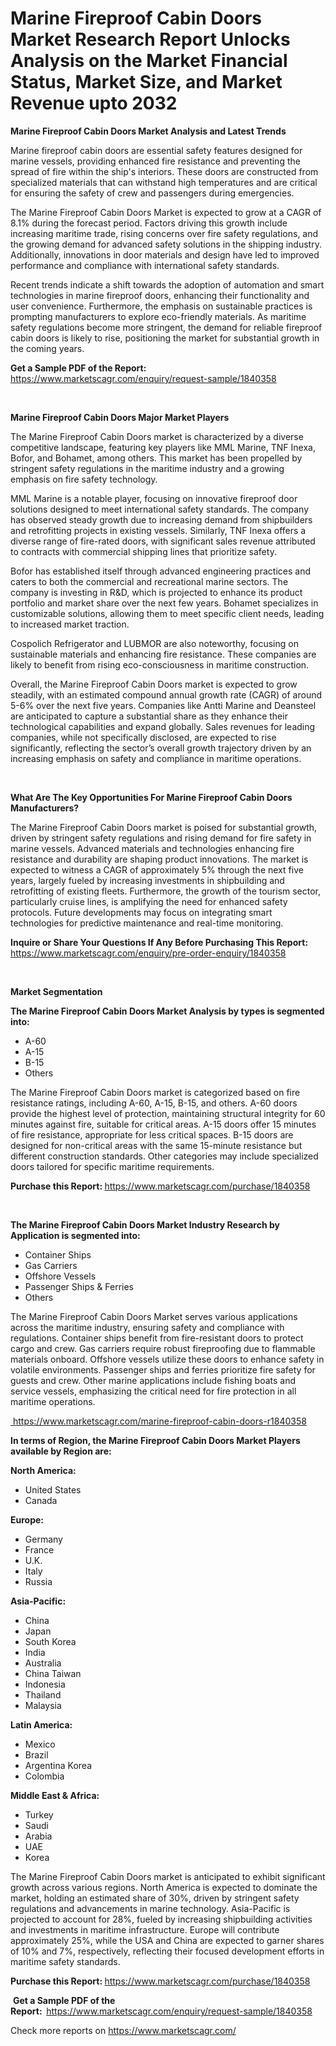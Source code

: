 <p><h1>Marine Fireproof Cabin Doors Market Research Report Unlocks Analysis on the Market Financial Status, Market Size, and Market Revenue upto 2032</h1></p><p><strong>Marine Fireproof Cabin Doors Market Analysis and Latest Trends</strong></p>
<p><p>Marine fireproof cabin doors are essential safety features designed for marine vessels, providing enhanced fire resistance and preventing the spread of fire within the ship's interiors. These doors are constructed from specialized materials that can withstand high temperatures and are critical for ensuring the safety of crew and passengers during emergencies.</p><p>The Marine Fireproof Cabin Doors Market is expected to grow at a CAGR of 8.1% during the forecast period. Factors driving this growth include increasing maritime trade, rising concerns over fire safety regulations, and the growing demand for advanced safety solutions in the shipping industry. Additionally, innovations in door materials and design have led to improved performance and compliance with international safety standards.</p><p>Recent trends indicate a shift towards the adoption of automation and smart technologies in marine fireproof doors, enhancing their functionality and user convenience. Furthermore, the emphasis on sustainable practices is prompting manufacturers to explore eco-friendly materials. As maritime safety regulations become more stringent, the demand for reliable fireproof cabin doors is likely to rise, positioning the market for substantial growth in the coming years.</p></p>
<p><strong>Get a Sample PDF of the Report:&nbsp;</strong> <a href="https://www.marketscagr.com/enquiry/request-sample/1840358?utm_campaign=2485&utm_medium=2&utm_source=Github&utm_content=ia&utm_term=12042025&utm_id=marine-fireproof-cabin-doors">https://www.marketscagr.com/enquiry/request-sample/1840358</a></p>
<p>&nbsp;</p>
<p><strong>Marine Fireproof Cabin Doors Major Market Players</strong></p>
<p><p>The Marine Fireproof Cabin Doors market is characterized by a diverse competitive landscape, featuring key players like MML Marine, TNF Inexa, Bofor, and Bohamet, among others. This market has been propelled by stringent safety regulations in the maritime industry and a growing emphasis on fire safety technology.</p><p>MML Marine is a notable player, focusing on innovative fireproof door solutions designed to meet international safety standards. The company has observed steady growth due to increasing demand from shipbuilders and retrofitting projects in existing vessels. Similarly, TNF Inexa offers a diverse range of fire-rated doors, with significant sales revenue attributed to contracts with commercial shipping lines that prioritize safety.</p><p>Bofor has established itself through advanced engineering practices and caters to both the commercial and recreational marine sectors. The company is investing in R&D, which is projected to enhance its product portfolio and market share over the next few years. Bohamet specializes in customizable solutions, allowing them to meet specific client needs, leading to increased market traction.</p><p>Cospolich Refrigerator and LUBMOR are also noteworthy, focusing on sustainable materials and enhancing fire resistance. These companies are likely to benefit from rising eco-consciousness in maritime construction.</p><p>Overall, the Marine Fireproof Cabin Doors market is expected to grow steadily, with an estimated compound annual growth rate (CAGR) of around 5-6% over the next five years. Companies like Antti Marine and Deansteel are anticipated to capture a substantial share as they enhance their technological capabilities and expand globally. Sales revenues for leading companies, while not specifically disclosed, are expected to rise significantly, reflecting the sector’s overall growth trajectory driven by an increasing emphasis on safety and compliance in maritime operations.</p></p>
<p>&nbsp;</p>
<p><strong>What Are The Key Opportunities For Marine Fireproof Cabin Doors Manufacturers?</strong></p>
<p><p>The Marine Fireproof Cabin Doors market is poised for substantial growth, driven by stringent safety regulations and rising demand for fire safety in marine vessels. Advanced materials and technologies enhancing fire resistance and durability are shaping product innovations. The market is expected to witness a CAGR of approximately 5% through the next five years, largely fueled by increasing investments in shipbuilding and retrofitting of existing fleets. Furthermore, the growth of the tourism sector, particularly cruise lines, is amplifying the need for enhanced safety protocols. Future developments may focus on integrating smart technologies for predictive maintenance and real-time monitoring.</p></p>
<p><strong>Inquire or Share Your Questions If Any Before Purchasing This Report:</strong> <a href="https://www.marketscagr.com/enquiry/pre-order-enquiry/1840358?utm_campaign=2485&utm_medium=2&utm_source=Github&utm_content=ia&utm_term=12042025&utm_id=marine-fireproof-cabin-doors">https://www.marketscagr.com/enquiry/pre-order-enquiry/1840358</a></p>
<p>&nbsp;</p>
<p><strong>Market Segmentation</strong></p>
<p><strong>The Marine Fireproof Cabin Doors Market Analysis by types is segmented into:</strong></p>
<p><ul><li>A-60</li><li>A-15</li><li>B-15</li><li>Others</li></ul></p>
<p><p>The Marine Fireproof Cabin Doors market is categorized based on fire resistance ratings, including A-60, A-15, B-15, and others. A-60 doors provide the highest level of protection, maintaining structural integrity for 60 minutes against fire, suitable for critical areas. A-15 doors offer 15 minutes of fire resistance, appropriate for less critical spaces. B-15 doors are designed for non-critical areas with the same 15-minute resistance but different construction standards. Other categories may include specialized doors tailored for specific maritime requirements.</p></p>
<p><strong>Purchase this Report:&nbsp;</strong><a href="https://www.marketscagr.com/purchase/1840358?utm_campaign=2485&utm_medium=2&utm_source=Github&utm_content=ia&utm_term=12042025&utm_id=marine-fireproof-cabin-doors">https://www.marketscagr.com/purchase/1840358</a></p>
<p>&nbsp;</p>
<p><strong>The Marine Fireproof Cabin Doors Market Industry Research by Application is segmented into:</strong></p>
<p><ul><li>Container Ships</li><li>Gas Carriers</li><li>Offshore Vessels</li><li>Passenger Ships & Ferries</li><li>Others</li></ul></p>
<p><p>The Marine Fireproof Cabin Doors Market serves various applications across the maritime industry, ensuring safety and compliance with regulations. Container ships benefit from fire-resistant doors to protect cargo and crew. Gas carriers require robust fireproofing due to flammable materials onboard. Offshore vessels utilize these doors to enhance safety in volatile environments. Passenger ships and ferries prioritize fire safety for guests and crew. Other marine applications include fishing boats and service vessels, emphasizing the critical need for fire protection in all maritime operations.</p></p>
<p><a href="https://www.marketscagr.com/marine-fireproof-cabin-doors-r1840358?utm_campaign=2485&utm_medium=2&utm_source=Github&utm_content=ia&utm_term=12042025&utm_id=marine-fireproof-cabin-doors">&nbsp;https://www.marketscagr.com/marine-fireproof-cabin-doors-r1840358</a></p>
<p><strong>In terms of Region, the Marine Fireproof Cabin Doors Market Players available by Region are:</strong></p>
<p>
    <p> <strong> North America: </strong>
        <ul>
            <li>United States</li>
            <li>Canada</li>
        </ul>
        </p> 
    <p> <strong> Europe: </strong>
        <ul>
            <li>Germany</li>
            <li>France</li>
            <li>U.K.</li>
            <li>Italy</li>
            <li>Russia</li>
        </ul>
        </p> 
    <p> <strong> Asia-Pacific: </strong>
        <ul>
            <li>China</li>
            <li>Japan</li>
            <li>South Korea</li>
            <li>India</li>
            <li>Australia</li>
            <li>China Taiwan</li>
            <li>Indonesia</li>
            <li>Thailand</li>
            <li>Malaysia</li>
        </ul>
        </p> 
    <p> <strong> Latin America: </strong>
        <ul>
            <li>Mexico</li>
            <li>Brazil</li>
            <li>Argentina Korea</li>
            <li>Colombia</li>
        </ul>
        </p> 
    <p> <strong> Middle East & Africa: </strong>
        <ul>
            <li>Turkey</li>
            <li>Saudi</li>
            <li>Arabia</li>
            <li>UAE</li>
            <li>Korea</li>
        </ul>
    </p>
    </p>
<p><p>The Marine Fireproof Cabin Doors market is anticipated to exhibit significant growth across various regions. North America is expected to dominate the market, holding an estimated share of 30%, driven by stringent safety regulations and advancements in marine technology. Asia-Pacific is projected to account for 28%, fueled by increasing shipbuilding activities and investments in maritime infrastructure. Europe will contribute approximately 25%, while the USA and China are expected to garner shares of 10% and 7%, respectively, reflecting their focused development efforts in maritime safety standards.</p></p>
<p><strong>Purchase this Report: </strong><a href="https://www.marketscagr.com/purchase/1840358?utm_campaign=2485&utm_medium=2&utm_source=Github&utm_content=ia&utm_term=12042025&utm_id=marine-fireproof-cabin-doors">https://www.marketscagr.com/purchase/1840358</a></p>
<p>&nbsp;<strong>Get a Sample PDF of the Report:&nbsp;&nbsp;</strong><a href="https://www.marketscagr.com/enquiry/request-sample/1840358?utm_campaign=2485&utm_medium=2&utm_source=Github&utm_content=ia&utm_term=12042025&utm_id=marine-fireproof-cabin-doors">https://www.marketscagr.com/enquiry/request-sample/1840358</a></p>
<p><strong></strong></p>
<p>Check more reports on <a href="https://www.marketscagr.com/?utm_campaign=2485&utm_medium=2&utm_source=Github&utm_content=ia&utm_term=12042025&utm_id=marine-fireproof-cabin-doors">https://www.marketscagr.com/</a></p>
